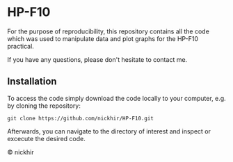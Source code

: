 # HP-F10
For the purpose of reproducibility, this repository contains all the code which was used to manipulate data and 
plot graphs for the HP-F10 practical. 

If you have any questions, please don't hesitate to contact me.

## Installation
To access the code simply download the code locally to your computer, e.g. by cloning the repository:
```` 
git clone https://github.com/nickhir/HP-F10.git
````

Afterwards, you can navigate to the directory of interest and inspect or excecute the desired code.

&copy; nickhir